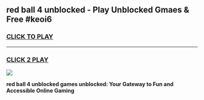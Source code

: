 
## red ball 4 unblocked - Play Unblocked Gmaes & Free #keoi6
<h3>
<a href="https://news.freeplayer.one?title=red_ball_4_unblocked&ref=26F">CLICK TO PLAY</a></h3>
<hr>

<h3>
<a href="https://news.freeplayer.one?title=red_ball_4_unblocked&ref=26F">CLICK 2 PLAY</a>
  
</h3>

<a href="https://news.freeplayer.one?title=red_ball_4_unblocked&ref=26F/"><img src="https://clearcache.store/games.png"></a>


**red ball 4 unblocked games unblocked: Your Gateway to Fun and Accessible Online Gaming**
